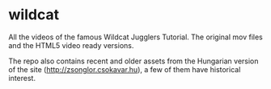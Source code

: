 # wildcat

All the videos of the famous Wildcat Jugglers Tutorial. The original mov files and the HTML5 video ready versions.

The repo also contains recent and older assets from the Hungarian version of the site (http://zsonglor.csokavar.hu), a few of them have historical interest.
